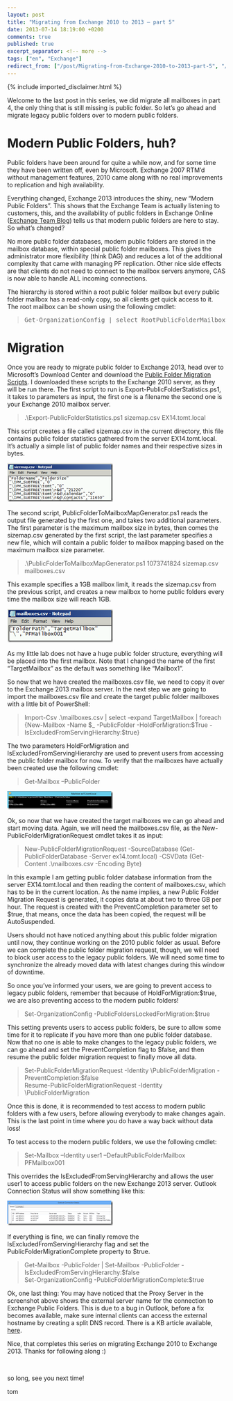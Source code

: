 ```yaml
---
layout: post
title: "Migrating from Exchange 2010 to 2013 – part 5"
date: 2013-07-14 18:19:00 +0200
comments: true
published: true
excerpt_separator: <!-- more -->
tags: ["en", "Exchange"]
redirect_from: ["/post/Migrating-from-Exchange-2010-to-2013-part-5", "/post/migrating-from-exchange-2010-to-2013-part-5"]
---
```

<!-- more -->
{% include imported_disclaimer.html %}
<p>Welcome to the last post in this series, we did migrate all mailboxes in part 4, the only thing that is still missing is public folder. So let&rsquo;s go ahead and migrate legacy public folders over to modern public folders.</p>
<h1>Modern Public Folders, huh?</h1>
<p>Public folders have been around for quite a while now, and for some time they have been written off, even by Microsoft. Exchange 2007 RTM&rsquo;d without management features, 2010 came along with no real improvements to replication and high availability.</p>
<p>Everything changed, Exchange 2013 introduces the shiny, new &ldquo;Modern Public Folders&rdquo;. This shows that the Exchange Team is actually listening to customers, this, and the availability of public folders in Exchange Online (<a href="http://blogs.technet.com/b/exchange/archive/2013/05/02/public-folders-and-exchange-online.aspx" target="_blank">Exchange Team Blog</a>) tells us that modern public folders are here to stay. So what&rsquo;s changed?</p>
<p>No more public folder databases, modern public folders are stored in the mailbox database, within special public folder mailboxes. This gives the administrator more flexibility (think DAG) and reduces a lot of the additional complexity that came with managing PF replication. Other nice side effects are that clients do not need to connect to the mailbox servers anymore, CAS is now able to handle ALL incoming connections.</p>
<p>The hierarchy is stored within a root public folder mailbox but every public folder mailbox has a read-only copy, so all clients get quick access to it. The root mailbox can be shown using the following cmdlet:</p>
<blockquote>
<pre>Get-OrganizationConfig | select RootPublicFolderMailbox</pre>
</blockquote>
<h1>Migration</h1>
<p>Once you are ready to migrate public folder to Exchange 2013, head over to Microsoft&rsquo;s Download Center and download the <a href="http://go.microsoft.com/fwlink/?LinkId=299838" target="_blank">Public Folder Migration Scripts</a>. I downloaded these scripts to the Exchange 2010 server, as they will be run there. The first script to run is Export-PublicFolderStatistics.ps1, it takes to parameters as input, the first one is a filename the second one is your Exchange 2010 mailbox server.</p>
<blockquote>
<p>.\Export-PublicFolderStatistics.ps1 sizemap.csv EX14.tomt.local</p>
</blockquote>
<p>This script creates a file called sizemap.csv in the current directory, this file contains public folder statistics gathered from the server EX14.tomt.local. It&rsquo;s actually a simple list of public folder names and their respective sizes in bytes.</p>
<p><a href="/assets/image_560.png"><img style="display: inline; border-width: 0px;" title="image" src="/assets/image_thumb_558.png" alt="image" width="244" height="89" border="0" /></a></p>
<p>The second script, PublicFolderToMailboxMapGenerator.ps1 reads the output file generated by the first one, and takes two additional parameters. The first parameter is the maximum mailbox size in bytes, then comes the sizemap.csv generated by the first script, the last parameter specifies a new file, which will contain a public folder to mailbox mapping based on the maximum mailbox size parameter.</p>
<blockquote>
<p>.\PublicFolderToMailboxMapGenerator.ps1 1073741824 sizemap.csv mailboxes.csv</p>
</blockquote>
<p>This example specifies a 1GB mailbox limit, it reads the sizemap.csv from the previous script, and creates a new mailbox to home public folders every time the mailbox size will reach 1GB.</p>
<p><a href="/assets/image_561.png"><img style="display: inline; border-width: 0px;" title="image" src="/assets/image_thumb_559.png" alt="image" width="244" height="77" border="0" /></a></p>
<p>As my little lab does not have a huge public folder structure, everything will be placed into the first mailbox. Note that I changed the name of the first &ldquo;TargetMailbox&rdquo; as the default was something like &ldquo;Mailbox1&rdquo;.</p>
<p>So now that we have created the mailboxes.csv file, we need to copy it over to the Exchange 2013 mailbox server. In the next step we are going to import the mailboxes.csv file and create the target public folder mailboxes with a little bit of PowerShell:</p>
<blockquote>
<p>Import-Csv .\mailboxes.csv | select -expand TargetMailbox | foreach {New-Mailbox -Name $_ -PublicFolder -HoldForMigration:$True -IsExcludedFromServingHierarchy:$true}</p>
</blockquote>
<p>The two parameters HoldForMigration and IsExcludedFromServingHierarchy are used to prevent users from accessing the public folder mailbox for now. To verify that the mailboxes have actually been created use the following cmdlet:</p>
<blockquote>
<p>Get-Mailbox &ndash;PublicFolder</p>
</blockquote>
<p><a href="/assets/image_562.png"><img style="display: inline; border-width: 0px;" title="image" src="/assets/image_thumb_560.png" alt="image" width="244" height="42" border="0" /></a></p>
<p>Ok, so now that we have created the target mailboxes we can go ahead and start moving data. Again, we will need the mailboxes.csv file, as the New-PublicFolderMigrationRequest cmdlet takes it as input:</p>
<blockquote>
<p>New-PublicFolderMigrationRequest -SourceDatabase (Get-PublicFolderDatabase -Server ex14.tomt.local) -CSVData (Get-Content .\mailboxes.csv -Encoding Byte)</p>
</blockquote>
<p>In this example I am getting public folder database information from the server EX14.tomt.local and then reading the content of mailboxes.csv, which has to be in the current location. As the name implies, a new Public Folder Migration Request is generated, it copies data at about two to three GB per hour. The request is created with the PreventCompletion parameter set to $true, that means, once the data has been copied, the request will be AutoSuspended.</p>
<p>Users should not have noticed anything about this public folder migration until now, they continue working on the 2010 public folder as usual. Before we can complete the public folder migration request, though, we will need to block user access to the legacy public folders. We will need some time to synchronize the already moved data with latest changes during this window of downtime.</p>
<p>So once you&rsquo;ve informed your users, we are going to prevent access to legacy public folders, remember that because of HoldForMigration:$true, we are also preventing access to the modern public folders!</p>
<blockquote>
<p>Set-OrganizationConfig -PublicFoldersLockedForMigration:$true</p>
</blockquote>
<p>This setting prevents users to access public folders, be sure to allow some time for it to replicate if you have more than one public folder database. Now that no one is able to make changes to the legacy public folders, we can go ahead and set the PreventCompletion flag to $false, and then resume the public folder migration request to finally move all data.</p>
<blockquote>
<p>Set-PublicFolderMigrationRequest -Identity \PublicFolderMigration -PreventCompletion:$false <br />Resume-PublicFolderMigrationRequest -Identity \PublicFolderMigration</p>
</blockquote>
<p>Once this is done, it is recommended to test access to modern public folders with a few users, before allowing everybody to make changes again. This is the last point in time where you do have a way back without data loss!</p>
<p>To test access to the modern public folders, we use the following cmdlet:</p>
<blockquote>
<p>Set-Mailbox &ndash;Identity user1 &ndash;DefaultPublicFolderMailbox PFMailbox001</p>
</blockquote>
<p>This overrides the IsExcludedFromServingHierarchy and allows the user user1 to access public folders on the new Exchange 2013 server. Outlook Connection Status will show something like this:</p>
<p><a href="/assets/image_563.png"><img style="display: inline; border-width: 0px;" title="image" src="/assets/image_thumb_561.png" alt="image" width="244" height="57" border="0" /></a></p>
<p>If everything is fine, we can finally remove the IsExcludedFromServingHierarchy flag and set the PublicFolderMigrationComplete property to $true.</p>
<blockquote>
<p>Get-Mailbox -PublicFolder | Set-Mailbox -PublicFolder -IsExcludedFromServingHierarchy:$false <br />Set-OrganizationConfig -PublicFolderMigrationComplete:$true</p>
</blockquote>
<p>Ok, one last thing: You may have noticed that the Proxy Server in the screenshot above shows the external server name for the connection to Exchange Public Folders. This is due to a bug in Outlook, before a fix becomes available, make sure internal clients can access the external hostname by creating a split DNS record. There is a KB article available, <a href="http://support.microsoft.com/kb/2839517/en-us" target="_blank">here</a>.</p>
<p>Nice, that completes this series on migrating Exchange 2010 to Exchange 2013. Thanks for following along :)</p>
<p>&nbsp;</p>
<p>so long, see you next time!</p>
<p>tom</p>
